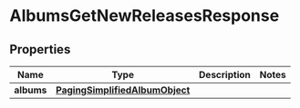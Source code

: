 

# AlbumsGetNewReleasesResponse


## Properties

| Name | Type | Description | Notes |
|------------ | ------------- | ------------- | -------------|
|**albums** | [**PagingSimplifiedAlbumObject**](PagingSimplifiedAlbumObject.md) |  |  |



